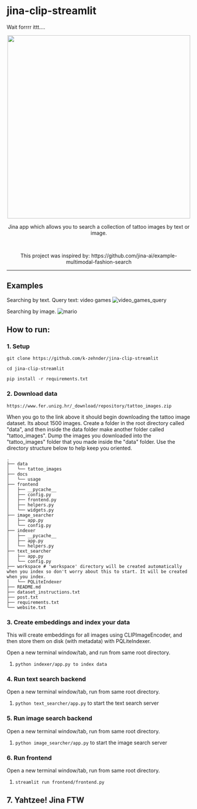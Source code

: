 # jina-clip-streamlit

Wait forrrr ittt....
<p align="center">
  <a href=docs/usage/workstitle.jpg>
    <img src="docs/usage/workstitle.jpg" width="500">
  </a>
</p>

<div>
    <p align="center">
        Jina app which allows you to search a collection of tattoo images by text or image.
    </p>
    <br>
    <p align="center">
        This project was inspired by: 
        https://github.com/jina-ai/example-multimodal-fashion-search
    </p>
</div>

----
## Examples
Searching by text.
Query text: video games
![video_games_query](docs/usage/usage_video_games.jpg)

Searching by image.
![mario](docs/usage/usage_image_mario.jpg)

## How to run:

### 1. Setup

```git clone https://github.com/k-zehnder/jina-clip-streamlit```

```cd jina-clip-streamlit```

```pip install -r requirements.txt```

### 2. Download data
```https://www.fer.unizg.hr/_download/repository/tattoo_images.zip```

When you go to the link above it should begin downloading the tattoo image dataset. Its about 1500 images. Create a folder in the root directory called "data", and then inside the data folder make another folder called "tattoo_images". Dump the images you downloaded into the "tattoo_images" folder that you made inside the "data" folder. Use the directory structure below to help keep you oriented.

```
.
├── data
│   └── tattoo_images
├── docs
│   └── usage
├── frontend
│   ├── __pycache__
│   ├── config.py
│   ├── frontend.py
│   ├── helpers.py
│   └── widgets.py
├── image_searcher
│   ├── app.py
│   └── config.py
├── indexer
│   ├── __pycache__
│   ├── app.py
│   └── helpers.py
├── text_searcher
│   ├── app.py
│   └── config.py
├── workspace # 'workspace' directory will be created automatically when you index so don't worry about this to start. It will be created when you index.
│   └── PQLiteIndexer
├── README.md
├── dataset_instructions.txt
├── post.txt
├── requirements.txt
└── website.txt
```

### 3. Create embeddings and index your data

This will create embeddings for all images using CLIPImageEncoder, and then store them on disk (with metadata) with PQLiteIndexer.

Open a new terminal window/tab, and run from same root directory.
1. `python indexer/app.py to index data` 

### 4. Run text search backend

Open a new terminal window/tab, run from same root directory.
1. `python text_searcher/app.py` to start the text search server

### 5. Run image search backend

Open a new terminal window/tab, run from same root directory.
1. `python image_searcher/app.py` to start the image search server

### 6. Run frontend

Open a new terminal window/tab, run from same root directory.
1. `streamlit run frontend/frontend.py`

## 7. Yahtzee! Jina FTW